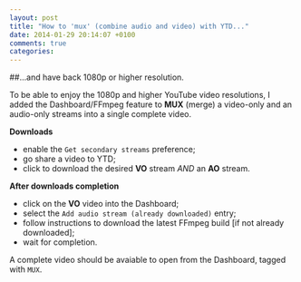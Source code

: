 ```yaml
---
layout: post
title: "How to 'mux' (combine audio and video) with YTD..."
date: 2014-01-29 20:14:07 +0100
comments: true
categories: 
---
```

##...and have back 1080p or higher resolution.

To be able to enjoy the 1080p and higher YouTube video resolutions, 
I added the Dashboard/FFmpeg feature to **MUX** (merge) a video-only 
and an audio-only streams into a single complete video.

**Downloads**

- enable the `Get secondary streams` preference;  
- go share a video to YTD;  
- click to download the desired **VO** stream *AND* an **AO** stream.

**After downloads completion**

- click on the **VO** video into the Dashboard;
- select the `Add audio stream (already downloaded)` entry;
- follow instructions to download the latest FFmpeg build 
  [if not already downloaded];
- wait for completion.

A complete video should be avaiable to open from the Dashboard, tagged with `MUX`.
